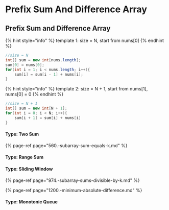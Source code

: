 # Prefix Sum And Difference Array

## Prefix Sum and Difference Array

{% hint style="info" %}
template 1: size = N, start from nums\[0\]
{% endhint %}

```java
//size = N
int[] sum = new int[nums.length];
sum[0] = nums[0];
for(int i = 1; i < nums.length; i++){
    sum[i] = sum[i - 1] + nums[i];
}
```

{% hint style="info" %}
template 2: size = N + 1, start from nums\[1\], nums\[0\] = 0
{% endhint %}

```java
//size = N + 1
int[] sum = new int[N + 1];
for(int i = 0; i < N; i++){
    sum[i + 1] = sum[i] + nums[i]
}
```

#### Type: Two Sum

{% page-ref page="560.-subarray-sum-equals-k.md" %}



#### Type: Range Sum

#### Type: Sliding Window

{% page-ref page="974.-subarray-sums-divisible-by-k.md" %}

{% page-ref page="1200.-minimum-absolute-difference.md" %}

#### Type: Monotonic Queue



